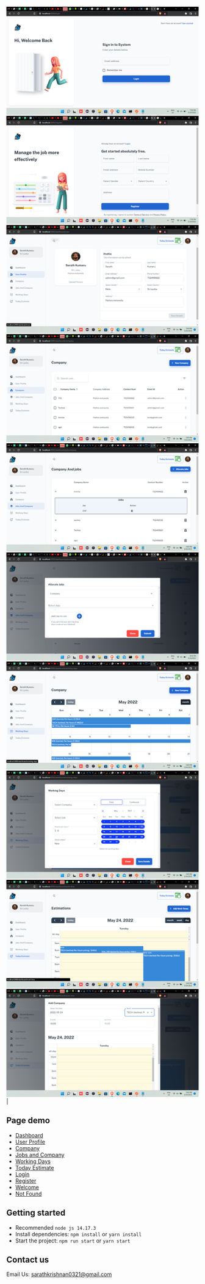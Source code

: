 ![preview](public/static/login.png)
![preview](public/static/Register.png)
![preview](public/static/profile.png)
![preview](public/static/Work.png)
![preview](public/static/WorkJob.png)
![preview](public/static/AddWorkAndJob.png)
![preview](public/static/WorkingDays.png)
![preview](public/static/AddWorkingDay.png)
![preview](public/static/estimationTable.png)
![preview](public/static/Estimate.png)
|

## Page demo

- [Dashboard](https://localhost/dashboard/app)
- [User Profile](https://localhost:3000/dashboard/user)
- [Company](https://localhost:3000/dashboard/company)
- [Jobs and Company](https://localhost:3000/dashboard/jobcompany)
- [Working Days](https://localhost:3000/dashboard/working-days)
- [Today Estimate](https://localhost:3000/dashboard/work-time)
- [Login](https://localhost:3000/login)
- [Register](https://localhost:3000/register)
- [Welcome](https://localhost:3000/welcome)
- [Not Found](https://localhost:3000/404)

## Getting started

- Recommended `node js 14.17.3`
- Install dependencies: `npm install` or `yarn install`
- Start the project: `npm run start` or `yarn start`

## Contact us

Email Us: sarathkrishnan0321@gmail.com
